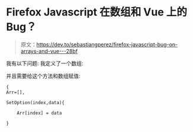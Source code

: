 # Firefox Javascript 在数组和 Vue 上的 Bug？

> 原文：<https://dev.to/sebastiangperez/firefox-javascript-bug-on-arrays-and-vue---28bf>

我有以下问题:
我定义了一个数组:

并且需要给这个方法和数组赋值:

```
{
Arr=[],

SetOption(index,data){

    Arr[index] = data 

} 
```